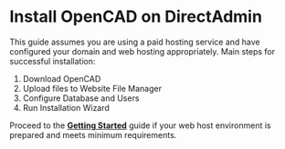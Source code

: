
# Install OpenCAD on DirectAdmin

This guide assumes you are using a paid hosting service and have configured your domain and web hosting appropriately.</i>
Main steps for successful installation:

 1. Download OpenCAD
 2. Upload files to Website File Manager
 3. Configure Database and Users
 4. Run Installation Wizard

Proceed to the **[Getting Started](https://docs.opencad.io/en/cPanel/get-started)** guide if your web host environment is prepared and meets minimum requirements.
